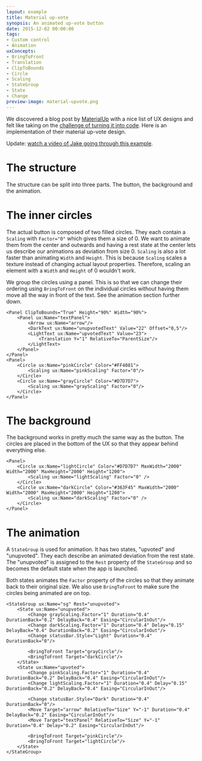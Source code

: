 ```yaml
---
layout: example
title: Material up-vote
synopsis: An animated up-vote button
date: 2015-12-02 00:00:00
tags:
- Custom control
- Animation
uxConcepts:
- BringToFront
- Translation
- ClipToBounds
- Circle
- Scaling
- StateGroup
- State
- Change
preview-image: material-upvote.png
---
```

We discovered a blog post by [MaterialUp](http://www.materialup.com/) with a nice list of UX designs and felt like taking on the [challenge of turning it into code](https://stories.uplabs.io/can-you-code-this-design-concept-efe0132b9744). Here is an implementation of their material up-vote design.

Update: [watch a video of Jake going through this example](https://www.youtube.com/watch?v=2asBMD9eMm8&list=PLdlqWm6b-XALJgM3fGa4q95Yipsgb8Q1o&index=19).

# The structure

The structure can be split into three parts. The button, the background and the animation.


# The inner circles

The actual button is composed of two filled circles. They each contain a `Scaling` with `Factor="0"` which gives them a size of 0. We want to animate them from the center and outwards and having a rest state at the center lets us describe our animations as deviation from size 0. `Scaling` is also a lot faster than animating `Width` and `Height`. This is because `Scaling` scales a texture instead of changing actual layout properties. Therefore, scaling an element with a `Width` and `Height` of 0 wouldn't work.

We group the circles using a panel. This is so that we can change their ordering using `BringToFront` on the individual circles without having them move all the way in front of the text. See the animation section further down.


<!-- snippet-begin:code/MainView.ux:InnerCircles -->

```
<Panel ClipToBounds="True" Height="90%" Width="90%">
    <Panel ux:Name="textPanel">
        <Arrow ux:Name="arrow"/>
        <DarkText ux:Name="unupvotedText" Value="22" Offset="0,5"/>
        <LightText ux:Name="upvotedText" Value="23">
            <Translation Y="1" RelativeTo="ParentSize"/>
        </LightText>
    </Panel>
</Panel>
<Panel>
    <Circle ux:Name="pinkCircle" Color="#FF4081">
        <Scaling ux:Name="pinkScaling" Factor="0"/>
    </Circle>
    <Circle ux:Name="grayCircle" Color="#D7D7D7">
        <Scaling ux:Name="grayScaling" Factor="0"/>
    </Circle>
</Panel>
```

<!-- snippet-end -->

# The background

The background works in pretty much the same way as the button. The circles are placed in the bottom of the UX so that they appear behind everything else.

<!-- snippet-begin:code/MainView.ux:OuterCircles -->

```
<Panel>
    <Circle ux:Name="lightCircle" Color="#D7D7D7" MaxWidth="2000" Width="2000" MaxHeight="2000" Height="1200">
        <Scaling ux:Name="lightScaling" Factor="0" />
    </Circle>
    <Circle ux:Name="darkCircle" Color="#363F45" MaxWidth="2000" Width="2000" MaxHeight="2000" Height="1200">
        <Scaling ux:Name="darkScaling" Factor="0" />
    </Circle>
</Panel>
```

<!-- snippet-end -->

# The animation

A `StateGroup` is used for animation. It has two states, "upvoted" and "unupvoted". They each describe an animated deviation from the rest state. The "unupvoted" is assigned to the `Rest` property of the `StateGroup` and so becomes the default state when the app is launched.

Both states animates the `Factor` property of the circles so that they animate back to their original size. We also use `BringToFront` to make sure the circles being animated are on top.

<!-- snippet-begin:code/MainView.ux:Animation -->

```
<StateGroup ux:Name="sg" Rest="unupvoted">
    <State ux:Name="unupvoted">
        <Change grayScaling.Factor="1" Duration="0.4" DurationBack="0.2" DelayBack="0.4" Easing="CircularInOut"/>
        <Change darkScaling.Factor="1" Duration="0.4" Delay="0.15" DelayBack="0.4" DurationBack="0.2" Easing="CircularInOut"/>
        <Change statusBar.Style="Light" Duration="0.4" DurationBack="0"/>

        <BringToFront Target="grayCircle"/>
        <BringToFront Target="darkCircle"/>
    </State>
    <State ux:Name="upvoted">
        <Change pinkScaling.Factor="1" Duration="0.4" DurationBack="0.2" DelayBack="0.4" Easing="CircularInOut"/>
        <Change lightScaling.Factor="1" Duration="0.4" Delay="0.15" DurationBack="0.2" DelayBack="0.4" Easing="CircularInOut"/>

        <Change statusBar.Style="Dark" Duration="0.4" DurationBack="0"/>
        <Move Target="arrow" RelativeTo="Size" Y="-1" Duration="0.4" DelayBack="0.2" Easing="CircularInOut"/>
        <Move Target="textPanel" RelativeTo="Size" Y="-1" Duration="0.4" Delay="0.2" Easing="CircularInOut"/>

        <BringToFront Target="pinkCircle"/>
        <BringToFront Target="lightCircle"/>
    </State>
</StateGroup>
```

<!-- snippet-end -->
